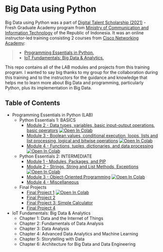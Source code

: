 # Big Data using Python

Big Data using Python was a part of [Digital Talent Scholarship (2021)](https://digitalent.kominfo.go.id/) - Fresh Graduate Academy program from [Ministry of Communication and Information Technology](https://www.kominfo.go.id/) of the Republic of Indonesia. It was an online instructor-led training consisting 2 courses from [Cisco Networking Academy](https://www.netacad.com/):
>- [Programming Essentials in Python.](https://www.netacad.com/courses/programming/pcap-programming-essentials-python)
>- [IoT Fundamentals: Big Data & Analytics.](https://www.netacad.com/courses/iot/big-data-analytics)

This repo contains all of the LAB modules and projects from this training program. I wanted to say big thanks to my group for the collaboration during this training and to the instructors for the guidance and knowledge that helps me to learn more about Big Data and programming, particularly Python, plus its implementation in Big Data.


## Table of Contents
- Programming Essentials in Python (LAB)
    - Python Essentials 1: BASICS
        - [Module 2 - Data types, variables, basic input-output operations, basic operators](https://github.com/moeswick18/bdup-cisco-project/blob/main/pe1_module2.ipynb) [![Open In Colab](https://colab.research.google.com/assets/colab-badge.svg)](https://colab.research.google.com/github/moeswick18/bdup-cisco-project/blob/main/pe1_module2.ipynb)
        - [Module 3 - Boolean values, conditional execution, loops, lists and list processing, logical and bitwise operations](https://github.com/moeswick18/bdup-cisco-project/blob/main/pe1_module3.ipynb) [![Open In Colab](https://colab.research.google.com/assets/colab-badge.svg)](https://colab.research.google.com/github/moeswick18/bdup-cisco-project/blob/main/pe1_module3.ipynb)
        - [Module 4 - Functions, tuples, dictionaries, and data processing](https://github.com/moeswick18/bdup-cisco-project/blob/main/pe1_module4.ipynb) [![Open In Colab](https://colab.research.google.com/assets/colab-badge.svg)](https://colab.research.google.com/github/moeswick18/bdup-cisco-project/blob/main/pe1_module4.ipynb)
    - Python Essentials 2: INTERMEDIATE
        - [Module 1 - Modules, Packages, and PIP](https://github.com/moeswick18/bdup-cisco-project/tree/main/pe2_module1)
        - [Module 2 - Strings, String and List Methods, Exceptions](https://github.com/moeswick18/bdup-cisco-project/blob/main/pe2_module2.ipynb) [![Open In Colab](https://colab.research.google.com/assets/colab-badge.svg)](https://colab.research.google.com/github/moeswick18/bdup-cisco-project/blob/main/pe2_module2.ipynb)
        - [Module 3 - Object-Oriented Programming](https://github.com/moeswick18/bdup-cisco-project/blob/main/pe2_module3.ipynb) [![Open In Colab](https://colab.research.google.com/assets/colab-badge.svg)](https://colab.research.google.com/github/moeswick18/bdup-cisco-project/blob/main/pe2_module3.ipynb)
        - [Module 4 - Miscellaneous](https://github.com/moeswick18/bdup-cisco-project/tree/main/pe2_module4)
    - Final Projects
        - [Final Project 1](https://github.com/moeswick18/bdup-cisco-project/blob/main/FnlProject1.ipynb) [![Open In Colab](https://colab.research.google.com/assets/colab-badge.svg)](https://colab.research.google.com/github/moeswick18/bdup-cisco-project/blob/main/FnlProject1.ipynb)
        - [Final Project 2](https://github.com/moeswick18/bdup-cisco-project/blob/main/FnlProject2.py)
        - [Final Project 3: Simple Calculator](https://github.com/moeswick18/bdup-cisco-project/blob/main/FnlProject3.py)
        - [Final Project 4](https://github.com/moeswick18/bdup-cisco-project/tree/main/FnlProject4)
- IoT Fundamentals: Big Data & Analytics
    - Chapter 1: Data and the Internet of Things
    - Chapter 2: Fundamentals of Data Analysis
    - Chapter 3: Data Analysis
    - Chapter 4: Advanced Data Analytics and Machine Learning
    - Chapter 5: Storytelling with Data
    - Chapter 6: Architecture for Big Data and Data Engineering
